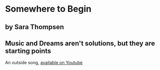 # Somewhere to Begin
## by Sara Thompsen
## Music and Dreams aren't solutions, but they are starting points

An outside song, [available on Youtube](https://youtu.be/qxMF6KlXqdQ)